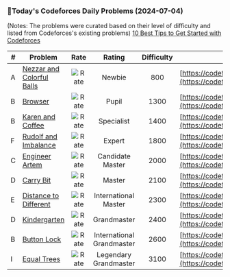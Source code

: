 ### 🌟Today's Codeforces Daily Problems (2024-07-04)
(Notes: The problems were curated based on their level of difficulty and listed from Codeforces's existing problems)
[10 Best Tips to Get Started with Codeforces](https://github.com/ika9810/Codeforces-Daily-Problems/blob/main/10%20Best%20Tips%20to%20Get%20Started%20with%20Codeforces.md)

| # | Problem | Rate| Rating | Difficulty | Contest |
|---| ----- | :--------: | :----------: | :----------: | ---------- |
|A|[Nezzar and Colorful Balls](https://codeforces.com/contest/1478/problem/A)|![Rate](https://img.shields.io/badge/Newbie-800-lightgrey)|Newbie|800|[https://codeforces.com/contest/1478](https://codeforces.com/contest/1478)|
|B|[Browser](https://codeforces.com/contest/915/problem/B)|![Rate](https://img.shields.io/badge/Pupil-1300-brightgreen)|Pupil|1300|[https://codeforces.com/contest/915](https://codeforces.com/contest/915)|
|B|[Karen and Coffee](https://codeforces.com/contest/816/problem/B)|![Rate](https://img.shields.io/badge/Specialist-1400-9cf)|Specialist|1400|[https://codeforces.com/contest/816](https://codeforces.com/contest/816)|
|F|[Rudolf and Imbalance](https://codeforces.com/contest/1941/problem/F)|![Rate](https://img.shields.io/badge/Expert-1800-blue)|Expert|1800|[https://codeforces.com/contest/1941](https://codeforces.com/contest/1941)|
|C|[Engineer Artem](https://codeforces.com/contest/1438/problem/C)|![Rate](https://img.shields.io/badge/Candidate%20Master-2000-blueviolet)|Candidate Master|2000|[https://codeforces.com/contest/1438](https://codeforces.com/contest/1438)|
|D|[Carry Bit](https://codeforces.com/contest/1761/problem/D)|![Rate](https://img.shields.io/badge/Master-2100-orange)|Master|2100|[https://codeforces.com/contest/1761](https://codeforces.com/contest/1761)|
|E|[Distance to Different](https://codeforces.com/contest/1989/problem/E)|![Rate](https://img.shields.io/badge/International%20Master-2300-orange)|International Master|2300|[https://codeforces.com/contest/1989](https://codeforces.com/contest/1989)|
|D|[Kindergarten](https://codeforces.com/contest/484/problem/D)|![Rate](https://img.shields.io/badge/Grandmaster-2400-red)|Grandmaster|2400|[https://codeforces.com/contest/484](https://codeforces.com/contest/484)|
|B|[Button Lock](https://codeforces.com/contest/1510/problem/B)|![Rate](https://img.shields.io/badge/International%20Grandmaster-2600-red)|International Grandmaster|2600|[https://codeforces.com/contest/1510](https://codeforces.com/contest/1510)|
|I|[Equal Trees](https://codeforces.com/contest/1958/problem/I)|![Rate](https://img.shields.io/badge/Legendary%20Grandmaster-3100-red)|Legendary Grandmaster|3100|[https://codeforces.com/contest/1958](https://codeforces.com/contest/1958)|
